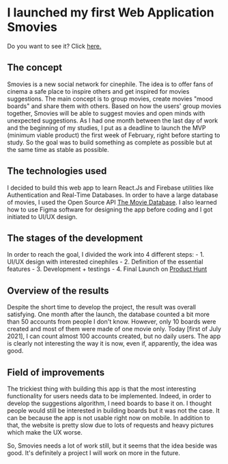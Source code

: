# I launched my first Web Application Smovies

Do you want to see it? Click [here.](https://smovies.eu/)

## The concept

Smovies is a new social network for cinephile. The idea is to offer fans of cinema a safe place to inspire others and get inspired for movies suggestions. 
The main concept is to group movies, create movies "mood boards" and share them with others. Based on how the users' group movies together, Smovies will be able to suggest movies and open minds with unexpected suggestions. 
As I had one month between the last day of work and the beginning of my studies, I put as a deadline to launch the MVP (minimum viable product) the first week of February, right before starting to study. 
So the goal was to build something as complete as possible but at the same time as stable as possible.

## The technologies used

I decided to build this web app to learn React.Js and Firebase utilities like Authentication and Real-Time Databases.
In order to have a large database of movies, I used the Open Source API [The Movie Database](https://www.themoviedb.org/).
I also learned how to use Figma software for designing the app before coding and I got initiated to UI/UX design.

## The stages of the development

In order to reach the goal, I divided the work into 4 different steps:
    - 1. UI/UX design with interested cinephiles
    - 2. Definition of the essential features 
    - 3. Development + testings 
    - 4. Final Launch on [Product Hunt](https://www.producthunt.com/posts/smovies)

## Overview of the results

Despite the short time to develop the project, the result was overall satisfying. One month after the launch, the database counted a bit more than 50 accounts from people I don't know. However, only 10 boards were created and most of them were made of one movie only. 
Today [first of July 2021], I can count almost 100 accounts created, but no daily users. 
The app is clearly not interesting the way it is now, even if, apparently, the idea was good.

## Field of improvements

The trickiest thing with building this app is that the most interesting functionality for users needs data to be implemented. Indeed, in order to develop the suggestions algorithm, I need boards to base it on. I thought people would still be interested in building boards but it was not the case. 
It can be because the app is not usable right now on mobile. 
In addition to that, the website is pretty slow due to lots of requests and heavy pictures which make the UX worse.

So, Smovies needs a lot of work still, but it seems that the idea beside was good. It's definitely a project I will work on more in the future.